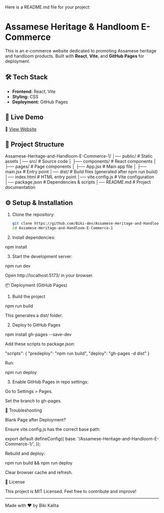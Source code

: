 Here is a README.md file for your project:

# Assamese Heritage & Handloom E-Commerce

This is an e-commerce website dedicated to promoting Assamese heritage and handloom products. Built with **React**, **Vite**, and **GitHub Pages** for deployment.

## 🛠 Tech Stack
- **Frontend:** React, Vite
- **Styling:** CSS
- **Deployment:** GitHub Pages

## 🚀 Live Demo
🔗 [View Website](https://biki-dev.github.io/Assamese-Heritage-and-Handloom-E-Commerce-1/)

## 📂 Project Structure

Assamese-Heritage-and-Handloom-E-Commerce-1/ │── public/              # Static assets │── src/                 # Source code │   ├── components/      # React components │   ├── pages/           # Page components │   ├── App.jsx          # Main app file │   ├── main.jsx         # Entry point │── dist/                # Build files (generated after npm run build) │── index.html           # HTML entry point │── vite.config.js       # Vite configuration │── package.json         # Dependencies & scripts │── README.md            # Project documentation

## ⚙️ Setup & Installation
1. Clone the repository:
   ```sh
   git clone https://github.com/Biki-dev/Assamese-Heritage-and-Handloom-E-Commerce-1.git
   cd Assamese-Heritage-and-Handloom-E-Commerce-1

2. Install dependencies:

npm install


3. Start the development server:

npm run dev

Open http://localhost:5173/ in your browser.



📦 Deployment (GitHub Pages)

1. Build the project

npm run build

This generates a dist/ folder.


2. Deploy to GitHub Pages

npm install gh-pages --save-dev

Add these scripts to package.json:

"scripts": {
  "predeploy": "npm run build",
  "deploy": "gh-pages -d dist"
}

Run:

npm run deploy


3. Enable GitHub Pages in repo settings:

Go to Settings > Pages.

Set the branch to gh-pages.




🔧 Troubleshooting

Blank Page after Deployment?

Ensure vite.config.js has the correct base path:

export default defineConfig({
  base: '/Assamese-Heritage-and-Handloom-E-Commerce-1/',
});

Rebuild and deploy:

npm run build && npm run deploy

Clear browser cache and refresh.



📜 License

This project is MIT Licensed.
Feel free to contribute and improve!


---

Made with ❤️ by Biki Kalita

